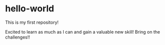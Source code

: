 # hello-world
This is my first repository!

Excited to learn as much as I can and gain a valuable new skill! Bring on the challenges!!
